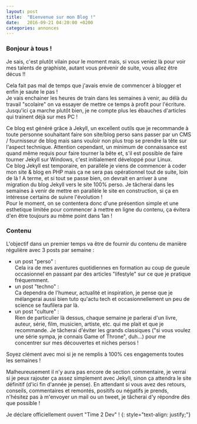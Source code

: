 ```yaml
---
layout: post
title:  "Bienvenue sur mon Blog !"
date:   2016-09-21 04:20:00 +0200
categories: annonces
---
```


### Bonjour à tous !  

Je sais, c'est plutôt vilain pour le moment mais, si vous veniez là pour voir mes talents de graphiste, autant vous prévenir de suite, vous allez être décus !!  

Cela fait pas mal de temps que j'avais envie de commencer à blogger et enfin je saute le pas !  
Je vais enchainer les heures de train dans les semaines à venir, au délà du travail "scolaire" on va essayer de mettre ce temps à profit pour l'écriture. Jusqu'ici ça marche plutôt bien, je ne compte plus les ébauches d'articles qui trainent déjà sur mes PC !  

Ce blog est généré grâce à Jekyll, un excellent outils que je recommande à toute personne souhaitant faire son site/blog perso sans passer par un CMS / fournisseur de blog mais sans vouloir non plus trop se prendre la tête sur l'aspect technique. Attention cependant, un minimum de connaissance est quand même requis pour faire tourner la bête et, s'il est possible de faire tourner Jekyll sur Windows, c'est initialement développé pour Linux.  
Ce blog Jekyll est temporaire, en parallèle je viens de commencer à coder mon site & blog en PHP mais ça ne sera pas opérationnel tout de suite, loin de là ! A terme, et si tout se passe bien, on devrait en arriver à une migration du blog Jekyll vers le site 100% perso. Je tâcherai dans les semaines à venir de mettre en parallèle le site en construction, si ça en intéresse certains de suivre l'évolution !  
Pour le moment, on se contentera donc d'une présention simple et une esthetique limitée pour commencer à mettre en ligne du contenu, ça évitera d'en être toujours au même point dans 1an !  

### Contenu

L'objectif dans un premier temps va être de fournir du contenu de manière régulière avec 3 posts par semaine :  
 - un post "perso" :   
 Cela ira de mes aventures quotidiennes en formation au coup de gueule occasionnel en passant par des articles "lifestyle" sur ce que je pratique fréquemment.  
 - un post "techno" :  
 Ca dependra de l'humeur, actualité et inspiration, je pense que je mélangerai aussi bien tuto qu'actu tech et occasionnellement un peu de science se faufilera par là.  
 - un post "culture" :  
 Rien de particulier là dessus, chaque semaine je parlerai d'un livre, auteur, série, film, musicien, artiste, etc. qui me plait et que je recommande. Je tâcherai d'éviter les grands classiques ("si vous voulez une série sympa, je connais Game of Throne", duh...) pour me concentrer sur mes découvertes et niches persos !  

Soyez clément avec moi si je ne remplis à 100% ces engagements toutes les semaines !  

Malheureusement il n'y aura pas encore de section commentaire, je verrai si je peux rajouter ça assez simplement avec Jekyll, sinon ça attendra le site définitif (d'ici fin d'année je pense). En attendant si vous avez des retours, conseils, commentaires et remontés, positifs ou négatifs je prends, n'hésitez pas à m'envoyer un mail ou un tweet, je tâcherai d'y répondre dès que possible !  

Je déclare officiellement ouvert "Time 2 Dev" !
{: style="text-align: justify;"}
